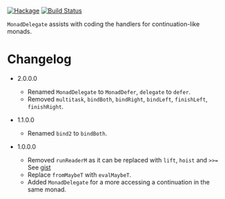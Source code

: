 [![Hackage](https://img.shields.io/hackage/v/alternators.svg)](https://hackage.haskell.org/package/alternators)
[![Build Status](https://secure.travis-ci.org/louispan/alternators.png?branch=master)](http://travis-ci.org/louispan/alternators)

`MonadDelegate` assists with coding the handlers for continuation-like monads.

# Changelog

* 2.0.0.0
  - Renamed `MonadDelegate` to `MonadDefer`, `delegate` to `defer`.
  - Removed `multitask`, `bindBoth`, `bindRight`, `bindLeft`, `finishLeft`, `finishRight`.

* 1.1.0.0
  - Renamed `bind2` to `bindBoth`.

* 1.0.0.0
  - Removed `runReaderM` as it can be replaced with `lift`, `hoist` and `>>=`
    See [gist](https://gist.github.com/louispan/1c7792d45ebe5559ffc45aa9db461c35)
  - Replace `fromMaybeT` with `evalMaybeT`.
  - Added `MonadDelegate` for a more accessing a continuation in the same monad.

